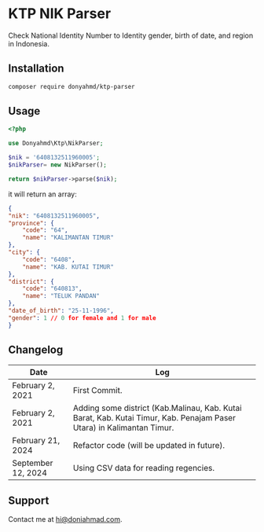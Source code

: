 # KTP NIK Parser

Check National Identity Number to Identity gender, birth of date, and region in Indonesia.

## Installation

```bash
composer require donyahmd/ktp-parser
```

## Usage

```php
<?php

use Donyahmd\Ktp\NikParser;

$nik = '6408132511960005';
$nikParser= new NikParser();

return $nikParser->parse($nik);
```

it will return an array:

```json
{
"nik": "6408132511960005",
"province": {
    "code": "64",
    "name": "KALIMANTAN TIMUR"
},
"city": {
    "code": "6408",
    "name": "KAB. KUTAI TIMUR"
},
"district": {
    "code": "640813",
    "name": "TELUK PANDAN"
},
"date_of_birth": "25-11-1996",
"gender": 1 // 0 for female and 1 for male 
}
```

## Changelog

Date  | Log
------------- | -------------
February 2, 2021  | First Commit.
February 2, 2021  | Adding some district (Kab.Malinau, Kab. Kutai Barat, Kab. Kutai Timur, Kab. Penajam Paser Utara) in Kalimantan Timur.
February 21, 2024  | Refactor code (will be updated in future).
September 12, 2024  | Using CSV data for reading regencies.

## Support

Contact me at [hi@doniahmad.com](mailto:hi@doniahmad.com "hi@doniahmad.com").
